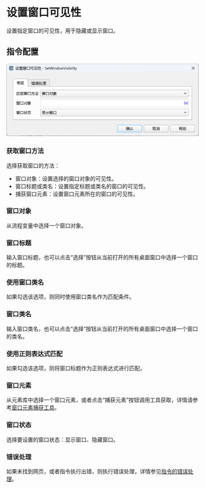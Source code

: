 # 设置窗口可见性

设置指定窗口的可见性，用于隐藏或显示窗口。

## 指令配置

![设置窗口可见性常规配置对话框](set_window_visibility_general_config.png)

### 获取窗口方法

选择获取窗口的方法：

* 窗口对象：设置选择的窗口对象的可见性。
* 窗口标题或类名：设置指定标题或类名的窗口的可见性。
* 捕获窗口元素：设置窗口元素所在的窗口的可见性。

### 窗口对象

从流程变量中选择一个窗口对象。

### 窗口标题

输入窗口标题，也可以点击“选择”按钮从当前打开的所有桌面窗口中选择一个窗口的标题。

### 使用窗口类名

如果勾选该选项，则同时使用窗口类名作为匹配条件。

### 窗口类名

输入窗口类名，也可以点击“选择”按钮从当前打开的所有桌面窗口中选择一个窗口的类名。

### 使用正则表达式匹配

如果勾选该选项，则将窗口标题作为正则表达式进行匹配。

### 窗口元素

从元素库中选择一个窗口元素，或者点击“捕获元素”按钮调用工具获取，详情请参考[窗口元素捕获工具](../../../manual/window_element_capture_tool.md)。

### 窗口状态

选择要设置的窗口状态：显示窗口、隐藏窗口。

### 错误处理

如果未找到网页，或者指令执行出错，则执行错误处理，详情参见[指令的错误处理](../../../manual/error_handling.md)。
